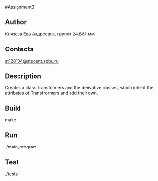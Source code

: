 #Assignment3

## Author
Князева Ева Андреевна, группа 24.Б81-мм

## Contacts
st128104@student.spbu.ru

## Description
Creates a class Transformers and the derivative classes, which inherit the attributes of Transfrormers and add their own.

## Build
make

## Run
./main_program

## Test
./tests

